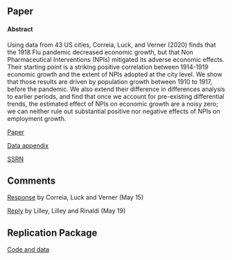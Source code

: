 ## Paper

#### Abstract

Using data from 43 US cities, Correia, Luck, and Verner (2020) finds that the 1918 Flu pandemic decreased economic growth, but that Non Pharmaceutical Interventions (NPIs) mitigated its adverse economic effects. Their starting point is a striking positive correlation between 1914-1919 economic growth and the extent of NPIs adopted at the city level. We show that those results are driven by population growth between 1910 to 1917, before the pandemic. We also extend their difference in differences analysis to earlier periods, and find that once we account for pre-existing differential trends, the estimated effect of NPIs on economic growth are a noisy zero; we can neither rule out substantial positive nor negative effects of NPIs on employment growth.

[Paper](paper.pdf)

[Data appendix](data_appendix.pdf)

[SSRN](https://papers.ssrn.com/sol3/papers.cfm?abstract_id=3590008)

## Comments

[Response](CLV_response.pdf) by Correia, Luck and Verner (May 15)

[Reply](LLR_response.pdf) by Lilley, Lilley and Rinaldi (May 19)

## Replication Package

[Code and data](1918_npi_effects.zip)

